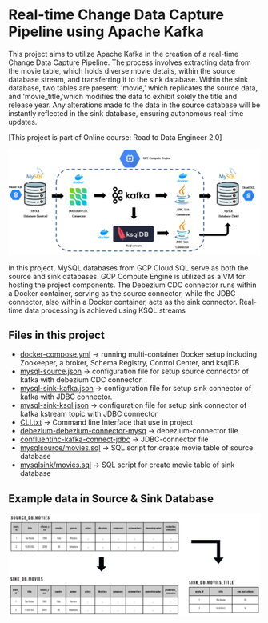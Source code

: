 # Real-time Change Data Capture Pipeline using Apache Kafka
This project aims to utilize Apache Kafka in the creation of a real-time Change Data Capture Pipeline. The process involves extracting data from the movie table, which holds diverse movie details, within the source database stream,
and transferring it to the sink database. Within the sink database, two tables are present: 'movie,' which replicates the source data, and 'movie_title,'which modifies the data to exhibit solely the title and release year.
Any alterations made to the data in the source database will be instantly reflected in the sink database, ensuring autonomous real-time updates.

[This project is part of Online course: Road to Data Engineer 2.0]

![Alt text](img/overview.png?raw=true "Title")


In this project, MySQL databases from GCP Cloud SQL serve as both the source and sink databases. GCP Compute Engine is utilized as a VM for hosting the project components. The Debezium CDC connector runs within a Docker container, 
serving as the source connector, while the JDBC connector, also within a Docker container, acts as the sink connector. Real-time data processing is achieved using KSQL streams

## Files in this project
- [docker-compose.yml](src/docker-compose.yml) -> running multi-container Docker setup including Zookeeper, a broker, Schema Registry, Control Center, and ksqlDB 
- [mysql-source.json](src/mysql-source.json) -> configuration file for setup source connector of kafka with debezium CDC connector.
- [mysql-sink-kafka.json](src/mysql-sink-kafka.json) -> configuration file for setup sink connector of kafka with  JDBC connector.
- [mysql-sink-ksql.json](src/mysql-sink-ksql.json) -> configuration file for setup sink connector of kafka kstream topic with JDBC connector
- [CLI.txt](src/CLI.txt) -> Command line Interface that use in project
- [debezium-debezium-connector-mysq](src/connectors/debezium-debezium-connector-mysql) ->  debezium-connector file
- [confluentinc-kafka-connect-jdbc](src/connectors/confluentinc-kafka-connect-jdbc) -> JDBC-connector file
- [mysqlsource/movies.sql](src/mysqlsource/movies.sql) -> SQL script for create movie table of source database
- [mysqlsink/movies.sql](src/mysqlsink/movies.sql) -> SQL script for create movie table of sink database 

## Example data in Source & Sink Database

![Alt text](img/ex_data.png?raw=true "Title")


